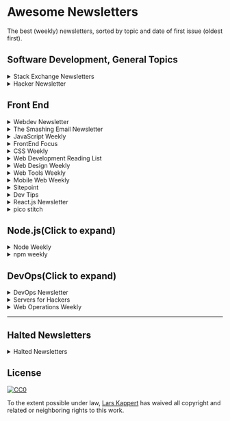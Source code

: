 # Awesome Newsletters

The best (weekly) newsletters, sorted by topic and date of first issue (oldest first).

## Software Development, General Topics

<details>
  <summary>
    Stack Exchange Newsletters
  </summary>

  [Stack Exchange Newsletters](http://stackexchange.com/newsletters)  -  [@stackexchange](https://twitter.com/stackexchange)  -  [July 2011](https://blog.stackexchange.com/2011/07/stack-exchange-site-newsletters/)
  stack exchange, inc
</details>
<details>
  <summary>
    Hacker Newsletter
  </summary>

  [Hacker Newsletter](http://www.hackernewsletter.com)  -  [Archive](http://us1.campaign-archive2.com/home/?u=faa8eb4ef3a111cef92c4f3d4&id=e505c88a2e)  -  [RSS](http://us1.campaign-archive1.com/feed?u=faa8eb4ef3a111cef92c4f3d4&id=e505c88a2e)  -  [@hnletter](https://twitter.com/hnletter)  -  [Kale Davis](http://www.kaledavis.com)
</details>

## Front End

<details>
  <summary>
    Webdev Newsletter
  </summary>

  [Webdev Newsletter](http://www.d.umn.edu/itss/training/online/webdesign/webdev_listserv.html)  -  [Archive](https://groups.google.com/a/d.umn.edu/forum/?hl=en#!forum/webdev) ([2002-2005](http://www.d.umn.edu/~lcarlson/newsletter/), [2005-2015](http://www.d.umn.edu/~lcarlson/newsletter_mailman_archives/))  -  [RSS](https://groups.google.com/a/d.umn.edu/forum/feed/webdev/msgs/rss.xml)  -  [Thursday, July, 2002](http://www.d.umn.edu/~lcarlson/newsletter/vol_01_200207-200306/01.txt)
  Laura L. Carlson
</details>
<details>
  <summary>
    The Smashing Email Newsletter
  </summary>

  [The Smashing Email Newsletter](https://www.smashingmagazine.com/the-smashing-newsletter/)  -  [Archive](https://www.smashingmagazine.com/the-smashing-newsletter)  -  [@smashingmag](https://twitter.com/smashingmag)  -  [Smashing Editorial](https://www.smashingmagazine.com/author/newsletter-team/)
</details>

<details>
  <summary>
    JavaScript Weekly
  </summary>

  [JavaScript Weekly](http://javascriptweekly.com)  -  [Archive](http://javascriptweekly.com/issues)  -  [RSS](http://javascriptweekly.com/rss/21c3fohl)  -  [Thursday, November 12, 2010](http://javascriptweekly.com/issues/1)  -  [Peter Cooper](https://twitter.com/peterc)  -  [Cooper Press](https://cooperpress.com)
</details>

<details>
  <summary>
    FrontEnd Focus
  </summary>

  [FrontEnd Focus](http://frontendfocus.co)  -  [Archive](http://frontendfocus.co/issues)  -  [RSS](http://frontendfocus.co/rss/1flbhgd0)  -  [Wednesday, August 24, 2011](http://frontendfocus.co/issues/1)  -  [Peter Cooper](https://twitter.com/peterc)  -  [Cooper Press](https://cooperpress.com)
</details>
<details>
  <summary>
    CSS Weekly
  </summary>

  [CSS Weekly](http://css-weekly.com)  -  [Archive](http://css-weekly.com/archives/)  -  [RSS](http://feeds.feedburner.com/CSS-Weekly)  -  [@CSSWeekly](https://twitter.com/CSSWeekly)  -  [March 26, 2012](http://css-weekly.com/issue-1/)  -  [Zoran Jambor](https://twitter.com/zoranjambor)
</details>

<details>
  <summary>
    Web Development Reading List
  </summary>

  [Web Development Reading List](https://wdrl.info)  -  [Archive](https://wdrl.info/archive/)  -  [RSS](https://wdrl.info/feed)  -  [Friday, June 27, 2013](https://wdrl.info/archive/1/)  -  [Anselm Hannemann](https://helloanselm.com)
</details>
<details>
  <summary>
    Web Design Weekly
  </summary>

  [Web Design Weekly](https://web-design-weekly.com)  -  [Archive](https://web-design-weekly.com/archive/)  -  [RSS](http://feeds.feedburner.com/webdesignweekly)  -  [@wdweekly](https://twitter.com/wdweekly)  -  [July 2, 2011](https://web-design-weekly.com/2011/07/02/web-design-weekly-1-2/)  -  [Jake Bresnehan](http://jakebresnehan.com)
</details>

<details>
  <summary>
    Web Tools Weekly
  </summary>

  [Web Tools Weekly](http://webtoolsweekly.com)  -  [Archive](http://webtoolsweekly.com/#archive)  -  [RSS](http://feeds.feedburner.com/WebToolsWeekly)  -  [@WebToolsWeekly](https://twitter.com/WebToolsWeekly)  -  [July 23, 2013](http://webtoolsweekly.com/archives/issue-1/)  -  [Louis Lazaris](https://twitter.com/ImpressiveWebs)
</details>

<details>
  <summary>
    Mobile Web Weekly
  </summary>

  [Mobile Web Weekly](https://mobilewebweekly.com)  -  [Archive](https://mobilewebweekly.com/issues)  -  [RSS](https://mobilewebweekly.com/rss/1cmgf969)  -  [Wednesday, April 7, 2014](http://mobilewebweekly.co/issues/1)  -  [Brian Rinaldi](https://twitter.com/remotesynth), [Holly Schinski](https://twitter.com/devgirlFL)  -  [Cooper Press](https://cooperpress.com)
</details>

<details>
  <summary>
    Sitepoint
  </summary>

  [Sitepoint](https://www.sitepoint.com/newsletter/)  -  [Archive](https://www.sitepoint.com/newsletter-archive/)  -  [July 23, 2014](http://sitepointdotcom.createsend.com/t/ViewEmailArchive/y/98CFA3DC7A9C9BD6/C67FD2F38AC4859C/)
   SitePoint Pty. Ltd.
</details>
<details>
  <summary>
    Dev Tips
  </summary>

  [Dev Tips](https://umaar.com/dev-tips/)  -  [Archive](https://umaar.com/dev-tips/)  -  [@umaar](https://twitter.com/umaar)  -  [April 15, 2015](https://umaar.com/dev-tips/1-port-forward/)  -  [Umar Hansa](https://umaar.com/)
</details>
<details>
  <summary>
    React.js Newsletter
  </summary>

  [React.js Newsletter](http://reactjsnewsletter.com)  -  [Archive](http://reactjsnewsletter.com/issues)  -  [December 30, 2015](http://reactjsnewsletter.com/issues/1)  -  [Tyler McGinnis](https://twitter.com/tylermcginnis33), [Ean Platter](https://twitter.com/eanplatter)
</details>
<details>
  <summary>
    pico stitch
  </summary>

  [pico stitch]()  -  [Archive](http://us15.campaign-archive1.com/home/?u=255b6e97fa550b55e8a9d42b8&id=6415e108fa)  -  [RSS](http://us15.campaign-archive2.com/feed?u=255b6e97fa550b55e8a9d42b8&id=6415e108fa)  -  [@wolframkriesing](https://twitter.com/wolframkriesing)  -  [Monday, February 28, 2017](http://us15.campaign-archive2.com/?u=255b6e97fa550b55e8a9d42b8&id=71b31ae4f6)  -  [Wolfram Kriesing](http://picostitch.com/)
</details>

## Node.js(Click to expand)</summary>


<details>
  <summary>
    Node Weekly
  </summary>

  [Node Weekly](http://nodeweekly.com)  -  [Archive](http://nodeweekly.com/issues)  -  [RSS](http://nodeweekly.com/rss/1k471e6h)  -  [Friday, August 29, 2013](http://nodeweekly.com/issues/1)  -  [Peter Cooper](https://twitter.com/peterc)  -  [Cooper Press](https://cooperpress.com)
</details>
<details>
  <summary>
    npm weekly
  </summary>

  [npm weekly](https://www.npmjs.com/npm|weekly)  -  [Archive](http://us9.campaign|archive2.com/home/?u=077dfd41302a71310cef619e5&id=e17fe5d778) [Archive](https://medium.com/npm|inc/tagged/npm|weekly)  -  [RSS](http://us9.campaign|archive2.com/feed?u=077dfd41302a71310cef619e5&id=e17fe5d778)  -  [@npmjs](https://twitter.com/npmjs)
  Thursday
  [npm, Inc.](https://www.npmjs.com/about)
</details>

## DevOps(Click to expand)

<details>
  <summary>
    DevOps Newsletter
  </summary>

  [DevOps Newsletter](https://blog.serverdensity.com/devops-newsletter/)  -  [RSS](http://feeds.feedburner.com/serverdensity)  -  [@serverdensity](https://twitter.com/serverdensity)  -  [server density](https://www.serverdensity.com)
</details>
<details>
  <summary>
    Servers for Hackers
  </summary>

  [Servers for Hackers](https://serversforhackers.com/editions)  -  [Archive](https://serversforhackers.com/editions)  -  [RSS](https://serversforhackers.com/feed)  -  [@srvrsforhackers](https://twitter.com/srvrsforhackers)  -  [Feb 25, 2014](https://serversforhackers.com/configuring-apache-virtual-hosts)
</details>
<details>
  <summary>
    Web Operations Weekly
  </summary>

  [Web Operations Weekly](http://webopsweekly.com)  -  [Archive](http://webopsweekly.com/issues)  -  [RSS](http://webopsweekly.com/rss/22ck275b)  -  [Wednesday, February 10, 2015](http://webopsweekly.com/issues/1)  -  [Cooper Press](https://cooperpress.com)
</details>

---

## Halted Newsletters

<details>
<summary>Halted Newsletters</summary>


  * [Modern Web Observer](http://modernweb.com/modern-web-observer/)
  * [Weekly Devops](http://www.devopsweekly.com)
  * [Responsive Design Weekly](http://responsivedesignweekly.com)
  * [Front-end Dev Weekly](http://frontenddevweekly.com)
  * [Weekly Docker Newsletter](https://www.docker.com/newsletter-subscription)
  * [Front End Newsletter](http://frontendnewsletter.com)
</details>

## License

[![CC0](http://i.creativecommons.org/p/zero/1.0/88x31.png)](http://creativecommons.org/publicdomain/zero/1.0/)

To the extent possible under law, [Lars Kappert](https://webpro.nl) has waived all copyright and related or neighboring rights to this work.
